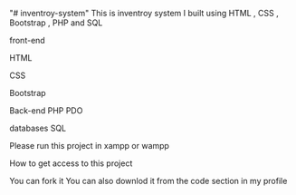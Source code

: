 "# inventroy-system"
This is inventroy system I built using HTML , CSS , Bootstrap , PHP and SQL

front-end

HTML

CSS 

Bootstrap 

Back-end 
PHP 
PDO

databases 
SQL

Please run this project in xampp or wampp


How to get access to this project

You can fork it 
You can also downlod it from the code section in my profile


